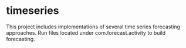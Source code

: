# timeseries

This project includes implementations of several time series forecasting approaches. Run files located under com.forecast.activity to build forecasting.
